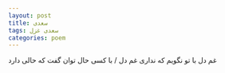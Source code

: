 ```yaml
---
layout: post
title: سعدی
tags: سعدی غزل
categories: poem
---
```


غم دل با تو نگویم که نداری غم دل / با کسی حال توان گفت که حالی دارد
